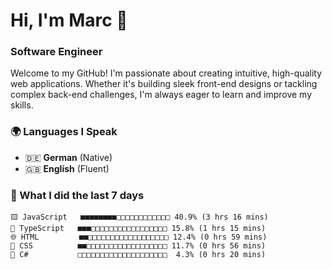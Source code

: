 # Hi, I'm Marc 👋 
### Software Engineer

Welcome to my GitHub! I'm passionate about creating intuitive, high-quality web applications. Whether it's building sleek front-end designs or tackling complex back-end challenges, I'm always eager to learn and improve my skills.  

### 🌍 Languages I Speak  
- 🇩🇪 **German** (Native)  
- 🇬🇧 **English** (Fluent)

### 🤯 What I did the last 7 days

```
🟨 JavaScript   ■■■■■■■■□□□□□□□□□□□□ 40.9% (3 hrs 16 mins)
🔷 TypeScript   ■■■□□□□□□□□□□□□□□□□□ 15.8% (1 hrs 15 mins)
🌐 HTML         ■■□□□□□□□□□□□□□□□□□□ 12.4% (0 hrs 59 mins)
🎨 CSS          ■■□□□□□□□□□□□□□□□□□□ 11.7% (0 hrs 56 mins)
🔷 C#           □□□□□□□□□□□□□□□□□□□□  4.3% (0 hrs 20 mins)
```